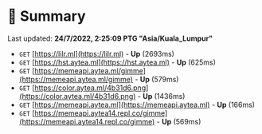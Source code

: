 # 📖 Summary
Last updated: **24/7/2022, 2:25:09 PTG "Asia/Kuala_Lumpur"**

- `GET` [https://lilr.ml](https://lilr.ml) - **Up** (2693ms)
- `GET` [https://hst.aytea.ml](https://hst.aytea.ml) - **Up** (625ms)
- `GET` [https://memeapi.aytea.ml/gimme](https://memeapi.aytea.ml/gimme) - **Up** (579ms)
- `GET` [https://color.aytea.ml/4b31d6.png](https://color.aytea.ml/4b31d6.png) - **Up** (1436ms)
- `GET` [https://memeapi.aytea.ml](https://memeapi.aytea.ml) - **Up** (166ms)
- `GET` [https://memeapi.aytea14.repl.co/gimme](https://memeapi.aytea14.repl.co/gimme) - **Up** (569ms)

